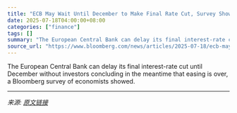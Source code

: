 ```yaml
---
title: "ECB May Wait Until December to Make Final Rate Cut, Survey Shows"
date: 2025-07-18T04:00:00+08:00
categories: ["finance"]
tags: []
summary: "The European Central Bank can delay its final interest-rate cut until December without investors concluding in the meantime that easing is over, a Bloomberg survey of economists showed."
source_url: "https://www.bloomberg.com/news/articles/2025-07-18/ecb-may-wait-until-december-to-make-final-rate-cut-survey-shows"
---
```


The European Central Bank can delay its final interest-rate cut until December without investors concluding in the meantime that easing is over, a Bloomberg survey of economists showed.

---

*来源: [原文链接](https://www.bloomberg.com/news/articles/2025-07-18/ecb-may-wait-until-december-to-make-final-rate-cut-survey-shows)*
